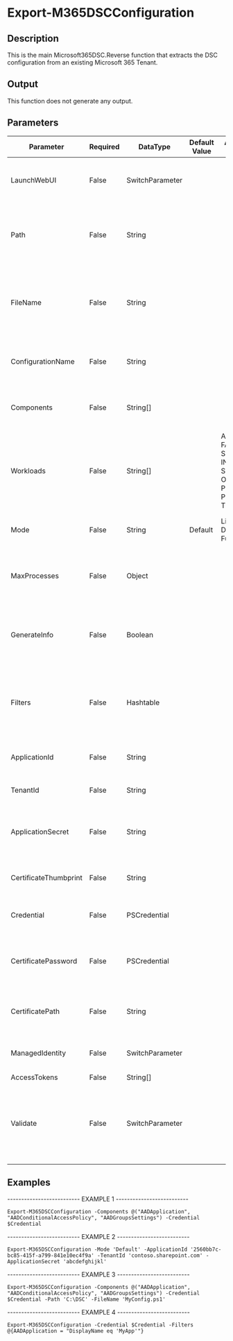 ﻿# Export-M365DSCConfiguration

## Description

This is the main Microsoft365DSC.Reverse function that extracts the DSC configuration from an existing Microsoft 365 Tenant.

## Output

This function does not generate any output.

## Parameters

| Parameter | Required | DataType | Default Value | Allowed Values | Description |
| --- | --- | --- | --- | --- | --- |
| LaunchWebUI | False | SwitchParameter |  |  | Adding this parameter will open the WebUI in a browser. |
| Path | False | String |  |  | Specifies the path in which the exported DSC configuration should be stored. |
| FileName | False | String |  |  | Specifies the name of the file in which the exported DSC configuration should be stored. |
| ConfigurationName | False | String |  |  | Specifies the name of the configuration that will be generated. |
| Components | False | String[] |  |  | Specifies the components for which an export should be created. |
| Workloads | False | String[] |  | AAD, FABRIC, SPO, EXO, INTUNE, SC, OD, O365, PLANNER, PP, TEAMS | Specifies the workload for which an export should be created for all resources. |
| Mode | False | String | Default | Lite, Default, Full | Specifies the mode of the export: Lite, Default or Full. |
| MaxProcesses | False | Object |  |  | Specifies the maximum number of processes that should run simultanious. |
| GenerateInfo | False | Boolean |  |  | Specifies if each exported resource should get a link to the Wiki article of the resource. |
| Filters | False | Hashtable |  |  | Specifies resource level filters to apply in order to reduce the number of instances exported. |
| ApplicationId | False | String |  |  | Specifies the application id to be used for authentication. |
| TenantId | False | String |  |  | Specifies the id of the tenant. |
| ApplicationSecret | False | String |  |  | Specifies the application secret of the application to be used for authentication. |
| CertificateThumbprint | False | String |  |  | Specifies the thumbprint to be used for authentication. |
| Credential | False | PSCredential |  |  | Specifies the credentials to be used for authentication. |
| CertificatePassword | False | PSCredential |  |  | Specifies the password of the PFX file which is used for authentication. |
| CertificatePath | False | String |  |  | Specifies the path of the PFX file which is used for authentication. |
| ManagedIdentity | False | SwitchParameter |  |  | Specifies use of managed identity for authentication. |
| AccessTokens | False | String[] |  |  |  |
| Validate | False | SwitchParameter |  |  | Specifies that the configuration needs to be validated for conflicts or issues after its extraction is completed. |

## Examples

-------------------------- EXAMPLE 1 --------------------------

`Export-M365DSCConfiguration -Components @("AADApplication", "AADConditionalAccessPolicy", "AADGroupsSettings") -Credential $Credential`

-------------------------- EXAMPLE 2 --------------------------

`Export-M365DSCConfiguration -Mode 'Default' -ApplicationId '2560bb7c-bc85-415f-a799-841e10ec4f9a' -TenantId 'contoso.sharepoint.com' -ApplicationSecret 'abcdefghijkl'`

-------------------------- EXAMPLE 3 --------------------------

`Export-M365DSCConfiguration -Components @("AADApplication", "AADConditionalAccessPolicy", "AADGroupsSettings") -Credential $Credential -Path 'C:\DSC' -FileName 'MyConfig.ps1'`

-------------------------- EXAMPLE 4 --------------------------

`Export-M365DSCConfiguration -Credential $Credential -Filters @{AADApplication = "DisplayName eq 'MyApp'"}`


